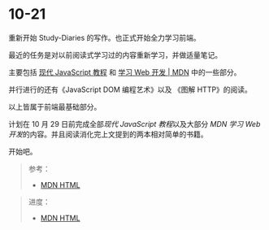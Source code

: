 # 10-21

重新开始 Study-Diaries 的写作。也正式开始全力学习前端。

最近的任务是对以前阅读式学习过的内容重新学习，并做适量笔记。

主要包括 [现代 JavaScript 教程](https://zh.javascript.info/) 和 [学习 Web 开发 | MDN](https://developer.mozilla.org/zh-CN/docs/learn) 中的一些部分。

并行进行的还有《JavaScript DOM 编程艺术》以及 《图解 HTTP》的阅读。

以上皆属于前端最基础部分。 

计划在 10 月 29 日前完成全部*现代 JavaScript 教程*以及大部分 *MDN 学习 Web 开发*的内容。并且阅读消化完上文提到的两本相对简单的书籍。

开始吧。

> 参考：
>
> - [MDN HTML](https://developer.mozilla.org/zh-CN/docs/learn/HTML)

> 进度：
>
> - [MDN HTML](https://developer.mozilla.org/zh-CN/docs/learn/HTML)

